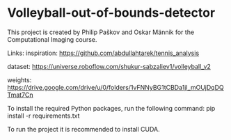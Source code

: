 # Volleyball-out-of-bounds-detector

This project is created by Philip Paškov and Oskar Männik for the Computational Imaging course.


Links: 
inspiration: https://github.com/abdullahtarek/tennis_analysis

dataset: https://universe.roboflow.com/shukur-sabzaliev1/volleyball_v2

weights: https://drive.google.com/drive/u/0/folders/1vFNNyBG1tCBDa1jI_mOUjDqDQTmat7Cn

To install the required Python packages, run the following command:
pip install -r requirements.txt

To run the project it is recommended to install CUDA.
